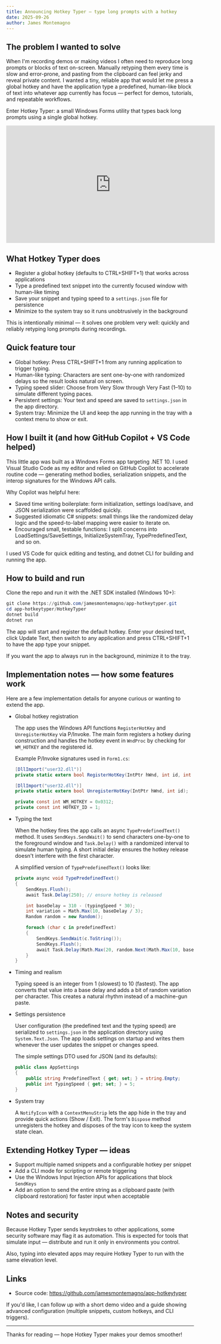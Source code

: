 ```yaml
---
title: Announcing Hotkey Typer — type long prompts with a hotkey
date: 2025-09-26
author: James Montemagno
---
```


## The problem I wanted to solve

When I'm recording demos or making videos I often need to reproduce long prompts or blocks of text on-screen. Manually retyping them every time is slow and error-prone, and pasting from the clipboard can feel jerky and reveal private content. I wanted a tiny, reliable app that would let me press a global hotkey and have the application type a predefined, human-like block of text into whatever app currently has focus — perfect for demos, tutorials, and repeatable workflows.

Enter Hotkey Typer: a small Windows Forms utility that types back long prompts using a single global hotkey.

<iframe width="560" height="315" src="https://www.youtube.com/embed/W_FuXY4DGrk?si=5eOASvGlGrnlhAsm" title="YouTube video player" frameborder="0" allow="accelerometer; autoplay; clipboard-write; encrypted-media; gyroscope; picture-in-picture; web-share" referrerpolicy="strict-origin-when-cross-origin" allowfullscreen></iframe>

## What Hotkey Typer does

- Register a global hotkey (defaults to CTRL+SHIFT+1) that works across applications
- Type a predefined text snippet into the currently focused window with human-like timing
- Save your snippet and typing speed to a `settings.json` file for persistence
- Minimize to the system tray so it runs unobtrusively in the background

This is intentionally minimal — it solves one problem very well: quickly and reliably retyping long prompts during recordings.

## Quick feature tour

- Global hotkey: Press CTRL+SHIFT+1 from any running application to trigger typing.
- Human-like typing: Characters are sent one-by-one with randomized delays so the result looks natural on screen.
- Typing speed slider: Choose from Very Slow through Very Fast (1–10) to simulate different typing paces.
- Persistent settings: Your text and speed are saved to `settings.json` in the app directory.
- System tray: Minimize the UI and keep the app running in the tray with a context menu to show or exit.

## How I built it (and how GitHub Copilot + VS Code helped)

This little app was built as a Windows Forms app targeting .NET 10. I used Visual Studio Code as my editor and relied on GitHub Copilot to accelerate routine code — generating method bodies, serialization snippets, and the interop signatures for the Windows API calls.

Why Copilot was helpful here:

- Saved time writing boilerplate: form initialization, settings load/save, and JSON serialization were scaffolded quickly.
- Suggested idiomatic C# snippets: small things like the randomized delay logic and the speed-to-label mapping were easier to iterate on.
- Encouraged small, testable functions: I split concerns into LoadSettings/SaveSettings, InitializeSystemTray, TypePredefinedText, and so on.

I used VS Code for quick editing and testing, and dotnet CLI for building and running the app.

## How to build and run

Clone the repo and run it with the .NET SDK installed (Windows 10+):

```powershell
git clone https://github.com/jamesmontemagno/app-hotkeytyper.git
cd app-hotkeytyper/HotkeyTyper
dotnet build
dotnet run
```

The app will start and register the default hotkey. Enter your desired text, click Update Text, then switch to any application and press CTRL+SHIFT+1 to have the app type your snippet.

If you want the app to always run in the background, minimize it to the tray.

## Implementation notes — how some features work

Here are a few implementation details for anyone curious or wanting to extend the app.

- Global hotkey registration

  The app uses the Windows API functions `RegisterHotKey` and `UnregisterHotKey` via P/Invoke. The main form registers a hotkey during construction and handles the hotkey event in `WndProc` by checking for `WM_HOTKEY` and the registered id.

  Example P/Invoke signatures used in `Form1.cs`:

  ```csharp
  [DllImport("user32.dll")]
  private static extern bool RegisterHotKey(IntPtr hWnd, int id, int fsModifiers, int vk);

  [DllImport("user32.dll")]
  private static extern bool UnregisterHotKey(IntPtr hWnd, int id);

  private const int WM_HOTKEY = 0x0312;
  private const int HOTKEY_ID = 1;
  ```

- Typing the text

  When the hotkey fires the app calls an async `TypePredefinedText()` method. It uses `SendKeys.SendWait()` to send characters one-by-one to the foreground window and `Task.Delay()` with a randomized interval to simulate human typing. A short initial delay ensures the hotkey release doesn't interfere with the first character.

  A simplified version of `TypePredefinedText()` looks like:

  ```csharp
  private async void TypePredefinedText()
  {
      SendKeys.Flush();
      await Task.Delay(250); // ensure hotkey is released

      int baseDelay = 310 - (typingSpeed * 30);
      int variation = Math.Max(10, baseDelay / 3);
      Random random = new Random();

      foreach (char c in predefinedText)
      {
          SendKeys.SendWait(c.ToString());
          SendKeys.Flush();
          await Task.Delay(Math.Max(20, random.Next(Math.Max(10, baseDelay - variation), baseDelay + variation)));
      }
  }
  ```

- Timing and realism

  Typing speed is an integer from 1 (slowest) to 10 (fastest). The app converts that value into a base delay and adds a bit of random variation per character. This creates a natural rhythm instead of a machine-gun paste.

- Settings persistence

  User configuration (the predefined text and the typing speed) are serialized to `settings.json` in the application directory using `System.Text.Json`. The app loads settings on startup and writes them whenever the user updates the snippet or changes speed.

  The simple settings DTO used for JSON (and its defaults):

  ```csharp
  public class AppSettings
  {
      public string PredefinedText { get; set; } = string.Empty;
      public int TypingSpeed { get; set; } = 5;
  }
  ```

- System tray

  A `NotifyIcon` with a `ContextMenuStrip` lets the app hide in the tray and provide quick actions (Show / Exit). The form's `Dispose` method unregisters the hotkey and disposes of the tray icon to keep the system state clean.

## Extending Hotkey Typer — ideas

- Support multiple named snippets and a configurable hotkey per snippet
- Add a CLI mode for scripting or remote triggering
- Use the Windows Input Injection APIs for applications that block `SendKeys`
- Add an option to send the entire string as a clipboard paste (with clipboard restoration) for faster input when acceptable

## Notes and security

Because Hotkey Typer sends keystrokes to other applications, some security software may flag it as automation. This is expected for tools that simulate input — distribute and run it only in environments you control.

Also, typing into elevated apps may require Hotkey Typer to run with the same elevation level.

## Links

- Source code: https://github.com/jamesmontemagno/app-hotkeytyper

If you'd like, I can follow up with a short demo video and a guide showing advanced configuration (multiple snippets, custom hotkeys, and CLI triggers).

---

Thanks for reading — hope Hotkey Typer makes your demos smoother!
